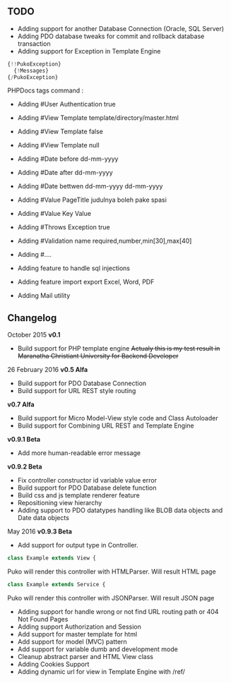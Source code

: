 ## TODO
- Adding support for another Database Connection (Oracle, SQL Server)
- Adding PDO database tweaks for commit and rollback database transaction
- Adding support for Exception in Template Engine
```PHP
{!!PukoException}
  {!Messages}
{/PukoException}
```
PHPDocs tags command :
- Adding #User Authentication true
- Adding #View Template template/directory/master.html
- Adding #View Template false
- Adding #View Template null
- Adding #Date before dd-mm-yyyy
- Adding #Date after dd-mm-yyyy
- Adding #Date bettwen dd-mm-yyyy dd-mm-yyyy
- Adding #Value PageTitle judulnya boleh pake spasi
- Adding #Value Key Value
- Adding #Throws Exception true
- Adding #Validation name required,number,min[30],max[40]
- Adding #....

- Adding feature to handle sql injections
- Adding feature import export Excel, Word, PDF
- Adding Mail utility

## Changelog
October 2015
**v0.1**
- Build support for PHP template engine ~~Actualy this is my test result in Maranatha Christiant University for Backend Developer~~

26 February 2016
**v0.5 Alfa**
- Build support for PDO Database Connection
- Build support for URL REST style routing

**v0.7 Alfa**
- Build support for Micro Model-View style code and Class Autoloader
- Build support for Combining URL REST and Template Engine

**v0.9.1 Beta**
- Add more human-readable error message

**v0.9.2 Beta**
- Fix controller constructor id variable value error
- Build support for PDO Database delete function
- Build css and js template renderer feature
- Repositioning view hierarchy
- Adding support to PDO datatypes handling like BLOB data objects and Date data objects

May 2016
**v0.9.3 Beta**
- Add support for output type in Controller.
```PHP
class Example extends View {
```
Puko will render this controller with HTMLParser. Will result HTML page
```PHP
class Example extends Service {
```
Puko will render this controller with JSONParser. Will result JSON page

- Adding support for handle wrong or not find URL routing path or 404 Not Found Pages
- Adding support Authorization and Session
- Add support for master template for html
- Add support for model (MVC) pattern
- Add support for variable dumb and development mode
- Cleanup abstract parser and HTML View class
- Adding Cookies Support
- Adding dynamic url for view in Template Engine with /ref/

